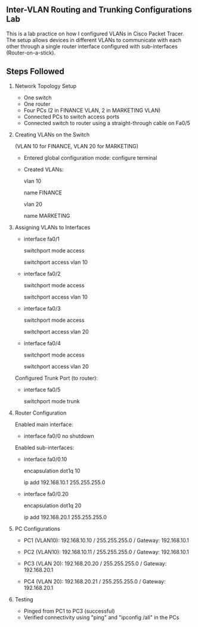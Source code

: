 ## Inter-VLAN Routing and Trunking Configurations Lab
This is a lab practice on how I configured VLANs in Cisco Packet Tracer.
The setup allows devices in different VLANs to communicate with each other through a single router interface configured with sub-interfaces (Router-on-a-stick).

## Steps Followed
1. Network Topology Setup
   - One switch
   - One router
   - Four PCs (2 in FINANCE VLAN, 2 in MARKETING VLAN)
   - Connected PCs to switch access ports
   - Connected switch to router using a straight-through cable on Fa0/5

2. Creating VLANs on the Switch
   
   (VLAN 10 for FINANCE, VLAN 20 for MARKETING)
   - Entered global configuration mode: configure terminal
   - Created VLANs:
     
     vlan 10
     
     name FINANCE
     
     vlan 20
     
     name MARKETING

3. Assigning VLANs to Interfaces
   
   - interface fa0/1
   
     switchport mode access
   
     switchport access vlan 10

   - interface fa0/2
   
     switchport mode access
   
     switchport access vlan 10

   - interface fa0/3
   
     switchport mode access
   
     switchport access vlan 20

   - interface fa0/4

     switchport mode access

     switchport access vlan 20

   Configured Trunk Port (to router):

   - interface fa0/5

     switchport mode trunk

4. Router Configuration

   Enabled main interface:
   - interface fa0/0
     no shutdown

   Enabled sub-interfaces:
   
   - interface fa0/0.10
     
     encapsulation dot1q 10
     
     ip add 192.168.10.1 255.255.255.0

   - interface fa0/0.20

     encapsulation dot1q 20

     ip add 192.168.20.1 255.255.255.0

5. PC Configurations
   - PC1 (VLAN10): 192.168.10.10 / 255.255.255.0 / Gateway: 192.168.10.1
   - PC2 (VLAN10): 192.168.10.11 / 255.255.255.0 / Gateway: 192.168.10.1

   - PC3 (VLAN 20): 192.168.20.20 / 255.255.255.0 / Gateway: 192.168.20.1
   - PC4 (VLAN 20): 192.168.20.21 / 255.255.255.0 / Gateway: 192.168.20.1

6. Testing
   - Pinged from PC1 to PC3 (successful)
   - Verified connectivity using "ping" and "ipconfig /all" in the PCs




































